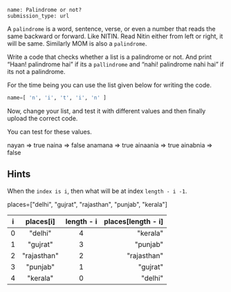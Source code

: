 ```ngMeta
name: Palindrome or not?
submission_type: url
```

A `palindrome` is a word, sentence, verse, or even a number that reads the same backward or forward. Like NITIN. Read Nitin either from left or right, it will be same. Similarly MOM is also a `palindrome`.

Write a code that checks whether a list is a palindrome or not. And print “Haan! palindrome hai” if its a `pallindrome` and “nahi! palindrome nahi hai” if its not a palindrome.

For the time being you can use the list given below for writing the code.

```python
name=[ 'n', 'i', 't', 'i', 'n' ]
```

Now, change your list, and test it with different values and then finally upload the correct code.

You can test for these values.

nayan => true
naina => false
anamana => true
ainaania => true
ainabnia => false

## Hints
When the `index is i`, then what will be at index `length - i -1`.

places=["delhi", "gujrat", "rajasthan", "punjab", "kerala"]

| i     | places[i] | length - i| places[length - i] |
|-------|:---------:|:---------:|-------------------:|
|0      | "delhi"   |4          | "kerala"           |   
|1      | "gujrat"  |3          | "punjab"           |   
|2      |"rajasthan"|2          | "rajasthan"        |   
|3      | "punjab"  |1          | "gujrat"           |   
|4      | "kerala"  |0          | "delhi"            |